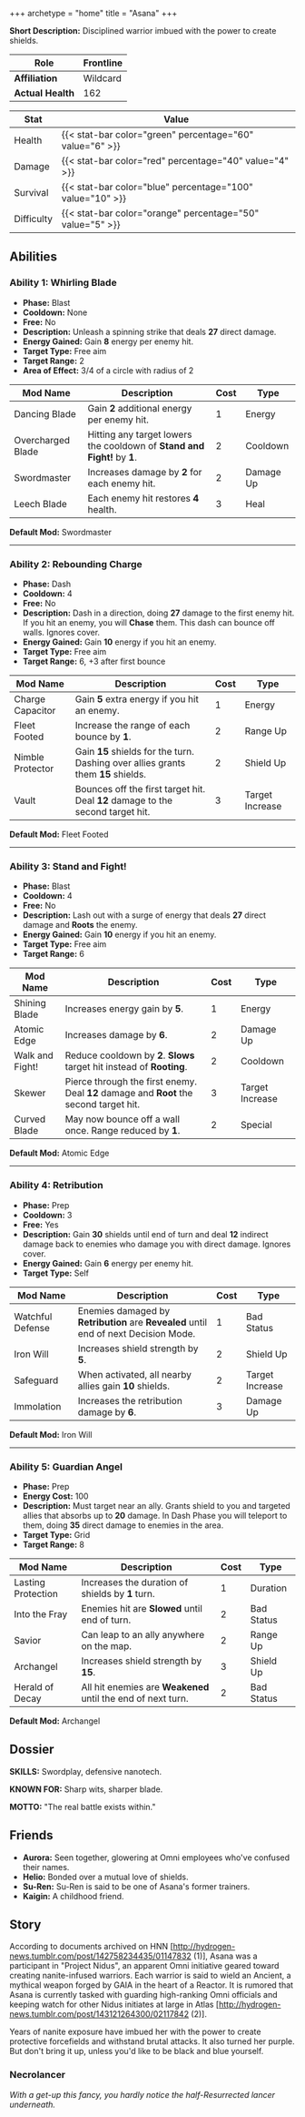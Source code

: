 +++
archetype = "home"
title = "Asana"
+++

**Short Description:** Disciplined warrior imbued with the power to create shields.

| **Role**          | Frontline |
| ----------------- | --------- |
| **Affiliation**   | Wildcard  |
| **Actual Health** | 162       |

| **Stat**   | **Value**                                                 |
| ---------- | --------------------------------------------------------- |
| Health     | {{< stat-bar color="green" percentage="60" value="6" >}}  |
| Damage     | {{< stat-bar color="red" percentage="40" value="4" >}}    |
| Survival   | {{< stat-bar color="blue" percentage="100" value="10" >}} |
| Difficulty | {{< stat-bar color="orange" percentage="50" value="5" >}} |

## Abilities

### Ability 1: Whirling Blade

- **Phase:** Blast
- **Cooldown:** None
- **Free:** No
- **Description:** Unleash a spinning strike that deals **27** direct damage.
- **Energy Gained:** Gain **8** energy per enemy hit.
- **Target Type:** Free aim
- **Target Range:** 2
- **Area of Effect:** 3/4 of a circle with radius of 2

| **Mod Name**      | **Description**                                                          | **Cost** | **Type**  |
| ----------------- | ------------------------------------------------------------------------ | -------- | --------- |
| Dancing Blade     | Gain **2** additional energy per enemy hit.                              | 1        | Energy    |
| Overcharged Blade | Hitting any target lowers the cooldown of **Stand and Fight!** by **1**. | 2        | Cooldown  |
| Swordmaster       | Increases damage by **2** for each enemy hit.                            | 2        | Damage Up |
| Leech Blade       | Each enemy hit restores **4** health.                                    | 3        | Heal      |

**Default Mod:** Swordmaster

---

### Ability 2: Rebounding Charge

- **Phase:** Dash
- **Cooldown:** 4
- **Free:** No
- **Description:** Dash in a direction, doing **27** damage to the first enemy hit. If you hit an enemy, you will **Chase** them. This dash can bounce off walls. Ignores cover.
- **Energy Gained:** Gain **10** energy if you hit an enemy.
- **Target Type:** Free aim
- **Target Range:** 6, +3 after first bounce

| **Mod Name**     | **Description**                                                                    | **Cost** | **Type**        |
| ---------------- | ---------------------------------------------------------------------------------- | -------- | --------------- |
| Charge Capacitor | Gain **5** extra energy if you hit an enemy.                                       | 1        | Energy          |
| Fleet Footed     | Increase the range of each bounce by **1**.                                        | 2        | Range Up        |
| Nimble Protector | Gain **15** shields for the turn. Dashing over allies grants them **15** shields.  | 2        | Shield Up       |
| Vault            | Bounces off the first target hit. Deal **12** damage to the second target hit.     | 3        | Target Increase |

**Default Mod:** Fleet Footed

---

### Ability 3: Stand and Fight!

- **Phase:** Blast
- **Cooldown:** 4
- **Free:** No
- **Description:** Lash out with a surge of energy that deals **27** direct damage and **Roots** the enemy.
- **Energy Gained:** Gain **10** energy if you hit an enemy.
- **Target Type:** Free aim
- **Target Range:** 6

| **Mod Name**    | **Description**                                                                        | **Cost** | **Type**        |
| --------------- | -------------------------------------------------------------------------------------- | -------- | --------------- |
| Shining Blade   | Increases energy gain by **5**.                                                        | 1        | Energy          |
| Atomic Edge     | Increases damage by **6**.                                                             | 2        | Damage Up       |
| Walk and Fight! | Reduce cooldown by **2**. **Slows** target hit instead of **Rooting**.                 | 2        | Cooldown        |
| Skewer          | Pierce through the first enemy. Deal **12** damage and **Root** the second target hit. | 3        | Target Increase |
| Curved Blade    | May now bounce off a wall once. Range reduced by **1**.                                | 2        | Special         |

**Default Mod:** Atomic Edge

---

### Ability 4: Retribution

- **Phase:** Prep
- **Cooldown:** 3
- **Free:** Yes
- **Description:** Gain **30** shields until end of turn and deal **12** indirect damage back to enemies who damage you with direct damage. Ignores cover.
- **Energy Gained:** Gain **6** energy per enemy hit.
- **Target Type:** Self

| **Mod Name**     | **Description**                                                                      | **Cost** | **Type**        |
| ---------------- | ------------------------------------------------------------------------------------ | -------- | --------------- |
| Watchful Defense | Enemies damaged by **Retribution** are **Revealed** until end of next Decision Mode. | 1        | Bad Status      |
| Iron Will        | Increases shield strength by **5**.                                                  | 2        | Shield Up       |
| Safeguard        | When activated, all nearby allies gain **10** shields.                               | 2        | Target Increase |
| Immolation       | Increases the retribution damage by **6**.                                           | 3        | Damage Up       |

**Default Mod:** Iron Will

---

### Ability 5: Guardian Angel

- **Phase:** Prep
- **Energy Cost:** 100
- **Description:** Must target near an ally. Grants shield to you and targeted allies that absorbs up to **20** damage. In Dash Phase you will teleport to them, doing **35** direct damage to enemies in the area.
- **Target Type:** Grid
- **Target Range:** 8

| **Mod Name**       | **Description**                                              | **Cost** | **Type**   |
| ------------------ | ------------------------------------------------------------ | -------- | ---------- |
| Lasting Protection | Increases the duration of shields by **1** turn.             | 1        | Duration    |
| Into the Fray      | Enemies hit are **Slowed** until end of turn.                | 2        | Bad Status |
| Savior             | Can leap to an ally anywhere on the map.                     | 2        | Range Up   |
| Archangel          | Increases shield strength by **15**.                         | 3        | Shield Up  |
| Herald of Decay    | All hit enemies are **Weakened** until the end of next turn. | 2        | Bad Status |

**Default Mod:** Archangel

## Dossier

**SKILLS:** Swordplay, defensive nanotech.

**KNOWN FOR:** Sharp wits, sharper blade.

**MOTTO:** "The real battle exists within."

## Friends

- **Aurora:** Seen together, glowering at Omni employees who've confused their names.
- **Helio:** Bonded over a mutual love of shields.
- **Su-Ren:** Su-Ren is said to be one of Asana's former trainers.
- **Kaigin:** A childhood friend.

## Story

According to documents archived on HNN [http://hydrogen-news.tumblr.com/post/142758234435/01147832 (1)], Asana was a participant in "Project Nidus", an apparent Omni initiative geared toward creating nanite-infused warriors. Each warrior is said to wield an Ancient, a mythical weapon forged by GAIA in the heart of a Reactor. It is rumored that Asana is currently tasked with guarding high-ranking Omni officials and keeping watch for other Nidus initiates at large in Atlas [http://hydrogen-news.tumblr.com/post/143121264300/02117842 (2)].

Years of nanite exposure have imbued her with the power to create protective forcefields and withstand brutal attacks. It also turned her purple. But don't bring it up, unless you'd like to be black and blue yourself.

### Necrolancer

_With a get-up this fancy, you hardly notice the half-Resurrected lancer underneath._

